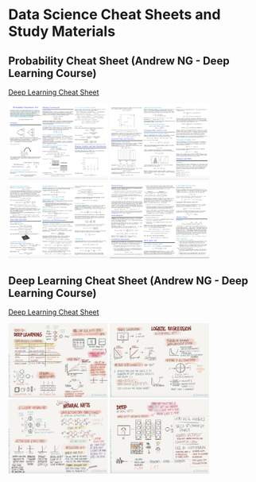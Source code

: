 # Data Science Cheat Sheets and Study Materials

## Probability Cheat Sheet (Andrew NG - Deep Learning Course)
[Deep Learning Cheat Sheet](materials/ProbabilityCheatSheet.pdf "Probability Notes")

<img src="images/p-1.png" width="200"/> <img src="images/p-2.png" width="200"/> 
<img src="images/p-3.png" width="200"/> <img src="images/p-4.png" width="200"/> 

## Deep Learning Cheat Sheet (Andrew NG - Deep Learning Course)
[Deep Learning Cheat Sheet](materials/DeepLearningNotes.pdf "Deep Learning Notes")

<img src="images/dl-1.png" width="200"/> <img src="images/dl-2.png" width="200"/> 
<img src="images/dl-3.png" width="200"/> <img src="images/dl-4.png" width="200"/> 
